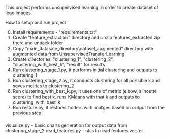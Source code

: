 ﻿This project performs unsupervised learning in order to create dataset of lego images 
 
 How to setup and run project

0. Install requirements - "requirements.txt"
1. Create "feature_extraction" directory and unzip features_extracted.zip there and unpack folder
2. Copy "main_datasate_directory\dataset_augmented" directory with augmented data from UnsupervisedTransferLearning
3. Create directories: "clustering_1", "clustering_2", "clustering_with_best_k", "result" for results
4. Run clustering_stage_1.py, it performs initial clustering and outputs to clustering_1
5. Run clustering_stage_2.py, it conducts clustering for all possible k and saves metrics to clustering_2
6. Run clustering_with_best_k.py, it uses one of metric (elbow, silhoutte score) to find best k, runs KMeans with that k and outputs to clustering_with_best_k
7. Run restore.py, it restores folders with imatges based on output from the previous step

###

visualize.py - basic charts generation for output data from clustering_stage_2
read_features.py - utils to read features vector

